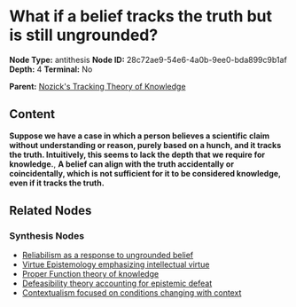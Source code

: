 # What if a belief tracks the truth but is still ungrounded?

**Node Type:** antithesis
**Node ID:** 28c72ae9-54e6-4a0b-9ee0-bda899c9b1af
**Depth:** 4
**Terminal:** No

**Parent:** [Nozick's Tracking Theory of Knowledge](nozicks-tracking-theory-of-knowledge-synthesis-3007f7cd-24ed-438d-9179-3ff357b52d6d.md)

## Content

**Suppose we have a case in which a person believes a scientific claim without understanding or reason, purely based on a hunch, and it tracks the truth. Intuitively, this seems to lack the depth that we require for knowledge.**, **A belief can align with the truth accidentally or coincidentally, which is not sufficient for it to be considered knowledge, even if it tracks the truth.**

## Related Nodes

### Synthesis Nodes

- [Reliabilism as a response to ungrounded belief](reliabilism-as-a-response-to-ungrounded-belief-synthesis-53a55fef-1896-4afd-8793-6dd27fa56103.md)
- [Virtue Epistemology emphasizing intellectual virtue](virtue-epistemology-emphasizing-intellectual-virtue-synthesis-abbb2cd5-0cef-4e1a-85dc-5895121b5027.md)
- [Proper Function theory of knowledge](proper-function-theory-of-knowledge-synthesis-42565ed4-d6ff-458d-8936-12a08646ff67.md)
- [Defeasibility theory accounting for epistemic defeat](defeasibility-theory-accounting-for-epistemic-defeat-synthesis-d82ee2e2-9a57-4667-89a9-84baacbc89c1.md)
- [Contextualism focused on conditions changing with context](contextualism-focused-on-conditions-changing-with-context-synthesis-e9b3c8b4-1f5d-425a-88b4-34efe96ea2e5.md)
